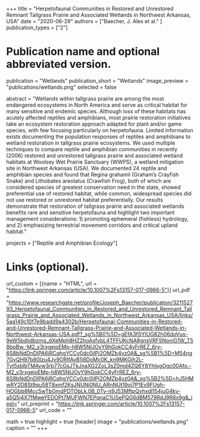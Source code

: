 +++
title = "Herpetofaunal Communities in Restored and Unrestored Remnant Tallgrass Prairie and Associated Wetlands in Northwest Arkansas, USA"
date = "2020-06-29"
authors = ["Baecher, J. Alex et al." ]
publication_types = ["2"]

# Publication name and optional abbreviated version.
publication = "Wetlands"
publication_short = "Wetlands"
image_preview = "publications/wetlands.png"
selected = false

abstract = "Wetlands within tallgrass prairie are among the most endangered ecosystems in North America and serve as critical habitat for many sensitive and endemic species. Although loss of these habitats has acutely affected reptiles and amphibians, most prairie restoration initiatives take an ecosystem restoration approach adapted for plant and/or game species, with few focusing particularly on herpetofauna. Limited information exists documenting the population responses of reptiles and amphibians to wetland restoration in tallgrass prairie ecosystems. We used multiple techniques to compare reptile and amphibian communities in recently (2006) restored and unrestored tallgrass prairie and associated wetland habitats at Woolsey Wet Prairie Sanctuary (WWPS), a wetland mitigation site in Northwest Arkansas (USA). We documented 24 reptile and amphibian species and found that Regina grahamii (Graham’s Crayfish Snake) and Lithobates areolatus (Crawfish Frog), both of which are considered species of greatest conservation need in the state, showed preferential use of restored habitat, while common, widespread species did not use restored or unrestored habitat preferentially. Our results demonstrate that restoration of tallgrass prairie and associated wetlands benefits rare and sensitive herpetofauna and highlight two important management considerations: 1) promoting ephemeral (fishless) hydrology, and 2) emphasizing terrestrial movement corridors and critical upland habitat."

projects = ["Reptile and Amphibian Ecology"]

# Links (optional).
url_custom = [{name = "HTML", url = "https://link.springer.com/article/10.1007%2Fs13157-017-0966-5"}]
url_pdf = "https://www.researchgate.net/profile/Joseph_Baecher/publication/321152793_Herpetofaunal_Communities_in_Restored_and_Unrestored_Remnant_Tallgrass_Prairie_and_Associated_Wetlands_in_Northwest_Arkansas_USA/links/5aa149c10f7e9badd9a4302b/Herpetofaunal-Communities-in-Restored-and-Unrestored-Remnant-Tallgrass-Prairie-and-Associated-Wetlands-in-Northwest-Arkansas-USA.pdf?_sg%5B0%5D=gEfA3fSYIUG82h06doVus-9eW5bdiidbzmg_dXeMph8HZ2hoAsfvbL4TFFUKcNA8gnsVRFSNoniG1W_T58bpBw.-M2_v3rxgejoEMp-h8W5NIJOvY9hGokCC4yFrREZ_6ry-6S8bNdDnDlPA6jRCqhgYCCv0dc0ilPj2OMZb4vz0A&_sg%5B1%5D=M54ng7GyQH97b80Izu4Jv9ORIfAyB1i8DoMc0K_kn9MKGih2L-Tyt5sblbTMAvw3rb77cGsJTkJnaXG2ZoL3sZ0md4ZQ6Y8YhlogOgc00Afo.-M2_v3rxgejoEMp-h8W5NIJOvY9hGokCC4yFrREZ_6ry-6S8bNdDnDlPA6jRCqhgYCCv0dc0ilPj2OMZb4vz0A&_sg%5B2%5D=hJ5HMwRY2D8St9qu58T8xmf2KsJNUNj0NU_ARnNUt19oj7P1Ev9FUgh-HOGbb8Mcc5wTbGmdPDTObLk.0B_0Tv-n9J53MftpQvhxdl154juG4kv-a5Q5j4X7fMweYEDOPt7MUFWN7EPqnaC1USePQG6dBM579RdJ9R8x9g&_iepl="
url_preprint = "https://link.springer.com/article/10.1007%2Fs13157-017-0966-5"
url_code = ""

math = true
highlight = true
[header]
image = "publications/wetlands.png"
caption = ""
+++
